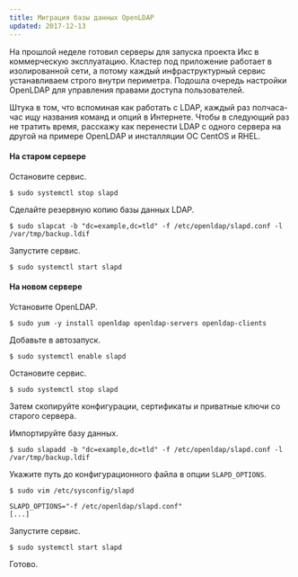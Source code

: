```yaml
---
title: Миграция базы данных OpenLDAP
updated: 2017-12-13
---
```


На прошлой неделе готовил серверы для запуска проекта Икс в коммерческую эксплуатацию. Кластер под приложение работает в изолированной сети, а потому каждый инфраструктурный сервис устанавливаем строго внутри периметра. Подошла очередь настройки OpenLDAP для управления правами доступа пользователей.

Штука в том, что вспоминая как работать с LDAP, каждый раз полчаса-час ищу названия команд и опций в Интернете. Чтобы в следующий раз не тратить время, расскажу как перенести LDAP с одного сервера на другой на примере OpenLDAP и инсталляции ОС CentOS и RHEL.

#### На старом сервере

Остановите сервис.

```
$ sudo systemctl stop slapd
```

Сделайте резервную копию базы данных LDAP.

```
$ sudo slapcat -b "dc=example,dc=tld" -f /etc/openldap/slapd.conf -l /var/tmp/backup.ldif
```

Запустите сервис.

```
$ sudo systemctl start slapd
```

#### На новом сервере

Установите OpenLDAP.

```
$ sudo yum -y install openldap openldap-servers openldap-clients
```

Добавьте в автозапуск.

```
$ sudo systemctl enable slapd
```

Остановите сервис.

```
$ sudo systemctl stop slapd
```

Затем скопируйте конфигурации, сертификаты и приватные ключи со старого сервера.

Импортируйте базу данных.

```
$ sudo slapadd -b "dc=example,dc=tld" -f /etc/openldap/slapd.conf -l /var/tmp/backup.ldif
```

Укажите путь до конфигурационного файла в опции `SLAPD_OPTIONS`.

```
$ sudo vim /etc/sysconfig/slapd

SLAPD_OPTIONS="-f /etc/openldap/slapd.conf"
[...]
```

Запустите сервис.

```
$ sudo systemctl start slapd
```

Готово. 
